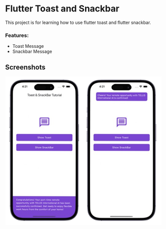 # Flutter Toast and Snackbar

This project is for learning how to use flutter toast and flutter snackbar.

### Features:
- Toast Message
- Snackbar Message
 
## Screenshots
<img src="screenshots/one.png">
